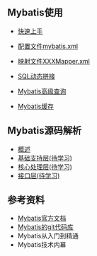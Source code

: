 ## Mybatis使用
- [快速上手](https://github.com/ChenLiang-Vic/Personal-notes/blob/master/Mybatis/doc/%E5%BF%AB%E9%80%9F%E4%B8%8A%E6%89%8B.md)

- [配置文件mybatis.xml](https://github.com/ChenLiang-Vic/Personal-notes/blob/master/Mybatis/doc/%E9%85%8D%E7%BD%AE%E6%96%87%E4%BB%B6Mybatis.xml.md)

- [映射文件XXXMapper.xml](https://github.com/ChenLiang-Vic/Personal-notes/blob/master/Mybatis/doc/%E6%98%A0%E5%B0%84%E6%96%87%E4%BB%B6XXXMapper.xml.md)

- [SQL动态拼接](https://github.com/ChenLiang-Vic/Personal-notes/blob/master/Mybatis/doc/%E5%8A%A8%E6%80%81%E6%8B%BC%E6%8E%A5.md)

- [Mybatis高级查询](https://github.com/ChenLiang-Vic/Personal-notes/blob/master/Mybatis/doc/%E9%AB%98%E7%BA%A7%E6%9F%A5%E8%AF%A2.md)

- [Mybatis缓存](https://github.com/ChenLiang-Vic/Personal-notes/blob/master/Mybatis/doc/%E7%BC%93%E5%AD%98.md)

## Mybatis源码解析
- [概述](https://github.com/ChenLiang-Vic/Personal-notes/blob/master/Mybatis/doc/Mybatis%E6%BA%90%E7%A0%81%E5%88%86%E6%9E%90%E6%A6%82%E8%BF%B0.md)
- [基础支持层(待学习)]()
- [核心处理层(待学习)]()
- [接口层(待学习)]()

## 参考资料
- [Mybatis官方文档](http://www.mybatis.org/mybatis-3/zh/getting-started.html)  
- [Mybatis的git代码库](https://github.com/mybatis/mybatis-3)
- Mybatis从入门到精通
- Mybatis技术内幕